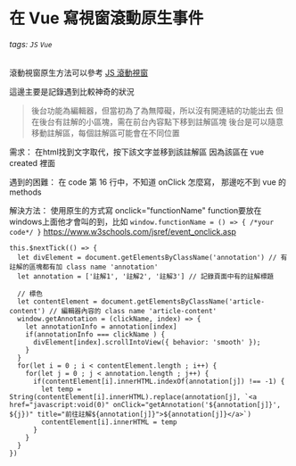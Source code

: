 # 在 Vue 寫視窗滾動原生事件 

###### tags: `JS` `Vue`

滾動視窗原生方法可以參考 [JS 滾動視窗](/OJ_xP0HCQ6a4_yj7BXQ2iA) 

這邊主要是記錄遇到比較神奇的狀況

> 後台功能為編輯器，但當初為了為無障礙，所以沒有開連結的功能出去
> 但在後台有註解的小區塊，需在前台內容點下移到註解區塊 
> 後台是可以隨意移動註解區，每個註解區可能會在不同位置

需求：
在html找到文字取代，按下該文字並移到該註解區
因為該區在 vue created 裡面

遇到的困難：
在 code 第 16 行中，不知道 onClick 怎麼寫，
那邊吃不到 vue 的 methods

解決方法：
使用原生的方式寫  onclick="functionName"
function要放在windows上面他才會叫的到，比如 `window.functionName = () => { /*your code*/ }`
https://www.w3schools.com/jsref/event_onclick.asp

```javascript=
this.$nextTick(() => {
  let divElement = document.getElementsByClassName('annotation') // 有註解的區塊都有加 class name 'annotation'
  let annotation = ['註解1', '註解2', '註解3'] // 記錄頁面中有的註解標題

  // 標色
  let contentElement = document.getElementsByClassName('article-content') // 編輯器內容的 class name 'article-content'
  window.getAnnotation = (clickName, index) => {
    let annotationInfo = annotation[index]
    if(annotationInfo === clickName ) {
      divElement[index].scrollIntoView({ behavior: 'smooth' });
    }
  }
  for(let i = 0 ; i < contentElement.length ; i++) {
    for(let j = 0 ; j < annotation.length ; j++) {
      if(contentElement[i].innerHTML.indexOf(annotation[j]) !== -1) {
        let temp = String(contentElement[i].innerHTML).replace(annotation[j], `<a href="javascript:void(0)" onClick="getAnnotation('${annotation[j]}', ${j})" title="前往註解${annotation[j]}">${annotation[j]}</a>`)
        contentElement[i].innerHTML = temp
      }
    }
  }
})
```
